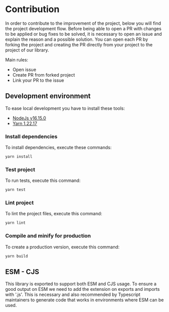 # Contribution

In order to contribute to the improvement of the project, below you will find the project development flow.
Before being able to open a PR with changes to be applied or bug fixes to be solved, it is necessary to open an issue 
and explain the reason and a possible solution. You can open each PR by forking the project and creating the PR directly from 
your project to the project of our library.

Main rules:
- Open issue
- Create PR from forked project
- Link your PR to the issue

## Development environment

To ease local development you have to install these tools:

- [NodeJs v16.15.0](https://nodejs.org/it/)
- [Yarn 1.22.17](https://yarnpkg.com/)

### Install dependencies

To install dependencies, execute these commands:
```sh
yarn install
```

### Test project

To run tests, execute this command:
```sh
yarn test
```

### Lint project

To lint the project files, execute this command:
```sh
yarn lint
```

### Compile and minify for production

To create a production version, execute this command:
```sh
yarn build
```

## ESM - CJS

This library is exported to support both ESM and CJS usage.
To ensure a good output on ESM we need to add the extension on exports and imports with '.js'. 
This is necessary and also recommended by Typescript maintainers to 
generate code that works in environments where ESM can be used.